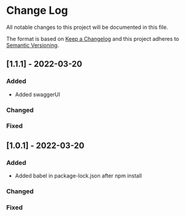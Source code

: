 
# Change Log
All notable changes to this project will be documented in this file.
 
The format is based on [Keep a Changelog](http://keepachangelog.com/)
and this project adheres to [Semantic Versioning](http://semver.org/).
## [1.1.1] - 2022-03-20

### Added
- Added swaggerUI
 
### Changed
 
### Fixed    
## [1.0.1] - 2022-03-20

### Added
- Added babel in package-lock.json after npm install
 
### Changed
 
### Fixed   